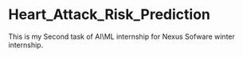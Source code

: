 # Heart_Attack_Risk_Prediction
This is my Second task of AI\ML internship for Nexus Sofware winter internship.
